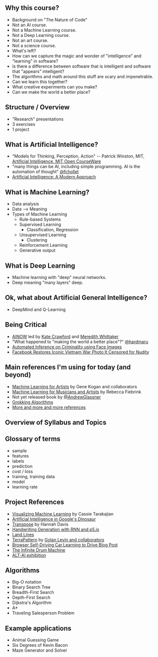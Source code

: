 ## Why this course?
  * Background on "The Nature of Code"
  * Not an AI course.
  * Not a Machine Learning course.
  * Not a Deep Learning course.
  * Not an art course.
  * Not a science course.
  * What's left?
  * How can we capture the magic and wonder of "intelligence" and "learning" in software?
  * Is there a difference between software that is intelligent and software that "appears" intelligent?
  * The algorithms and math around this stuff are scary and impenetrable.
  * Can we learn this together?
  * What creative experiments can you make?
  * Can we make the world a better place?

## Structure / Overview
  * "Research" presentations
  * 3 exercises
  * 1 project

## What is Artificial Intelligence?
  * "Models for Thinking, Perception, Action" -- Patrick Winston, MIT, [Artificial Intelligence, MIT Open CourseWare](https://www.youtube.com/watch?v=TjZBTDzGeGg&index=1&list=PLUl4u3cNGP63gFHB6xb-kVBiQHYe_4hSi)
  * "many things can be AI, including simple programming. AI is the automation of thought" [@fchollet](https://twitter.com/fchollet/status/843617373584310273?refsrc=email&s=11)
  * [Artificial Intelligence: A Modern Approach](http://amzn.to/2nsuIph)

## What is Machine Learning?
  * Data analysis
  * Data --> Meaning
  * Types of Machine Learning
    * Rule-based Systems
    * Supervised Learning
      * Classification, Regression
    * Unsupervised Learning
      * Clustering
    * Reinforcement Learning
    * Generative output

## What is Deep Learning
  * Machine learning with "deep" neural networks.
  * Deep meaning "many layers" deep.

## Ok, what about Artificial General Intelligence?
  * DeepMind and Q-Learning

## Being Critical
  * [AINOW](https://artificialintelligencenow.com/) led by [Kate Crawford](https://twitter.com/katecrawford) and [Meredith Whittaker](https://twitter.com/mer__edith)
  * "What happened to "making the world a better place"?" [@hardmaru](https://twitter.com/hardmaru/status/843596442694373376)
  * [Automated Inference on Criminality using Face Images](https://arxiv.org/abs/1611.04135)
  * [Facebook Restores Iconic Vietnam War Photo It Censored for Nudity](https://www.nytimes.com/2016/09/10/technology/facebook-vietnam-war-photo-nudity.html)

## Main references I'm using for today (and beyond)
  * [Machine Learning for Artists](ml4a.github.io) by Gene Kogan and collaborators
  * [Machine Learning for Musicians and Artists](https://www.kadenze.com/courses/machine-learning-for-musicians-and-artists/info) by Rebecca Fiebrink
  * Not yet released book by [@AndrewGlassner](https://twitter.com/AndrewGlassner)
  * [Grokking Algorithms](http://amzn.to/2n0ZMd8)
  * [More and more and more references](https://github.com/shiffman/NOC-S17-2-Intelligence-Learning/wiki/References-Resources)

## Overview of Syllabus and Topics

## Glossary of terms
  * sample
  * features
  * labels
  * prediction
  * cost / loss
  * training, training data
  * model
  * learning rate

## Project References
  * [Visualizing Machine Learning](https://vimeo.com/181211762) by Cassie Tarakajian
  * [Artificial Intelligence in Google's Dinosaur](https://www.youtube.com/watch?v=P7XHzqZjXQs)
  * [Transpose](http://www.hannahishere.com/project/songemotion-visualization/) by Hannah Davis
  * [Handwriting Generation with RNN and p5.js](http://blog.otoro.net/2017/01/01/recurrent-neural-network-artist/)
  * [Land Lines](https://medium.com/@zachlieberman/land-lines-e1f88c745847#.1157xmhw8)
  * [TerraPattern](http://www.terrapattern.com/) by [Golan Levin and collaborators](http://www.terrapattern.com/team)
  * [Browser Self-Driving Car](http://janhuenermann.com/projects/learning-to-drive),[Learning to Drive Blog Post](http://lab.janhuenermann.de/article/learning-to-drive)
  * [The Infinite Drum Machine](https://aiexperiments.withgoogle.com/drum-machine/view/)
  * [ALT-AI exhibition](http://genekogan.com/alt-AI/#exhibition)

## Algorithms
  * Big-O notation
  * Binary Search Tree
  * Breadth-First Search
  * Depth-First Search
  * Dijkstra's Algorithm
  * A*
  * Traveling Salesperson Problem

## Example applications
  * Animal Guessing Game
  * Six Degrees of Kevin Bacon
  * Maze Generator and Solver

